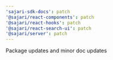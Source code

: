 ```yaml
---
'sajari-sdk-docs': patch
'@sajari/react-components': patch
'@sajari/react-hooks': patch
'@sajari/react-search-ui': patch
'@sajari/server': patch
---
```


Package updates and minor doc updates
